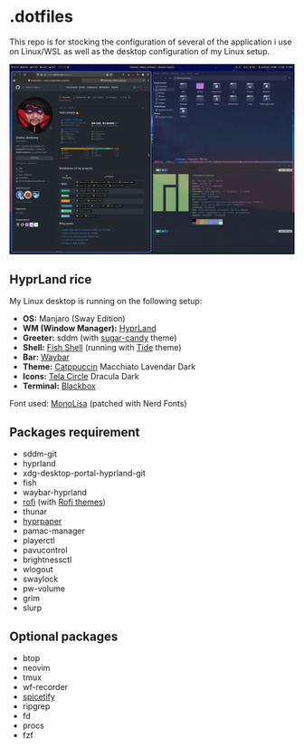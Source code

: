 # .dotfiles

This repo is for stocking the configuration of several of the application i use on Linux/WSL as well as the desktop configuration of my Linux setup.

![rice_example](assets/anthodev_rice_hyprland_catppuccin.jpg)

## HyprLand rice
My Linux desktop is running on the following setup:
- **OS:** Manjaro (Sway Edition)
- **WM (Window Manager):** [HyprLand](https://github.com/hyprwm/Hyprland)
- **Greeter:** sddm (with [sugar-candy](https://www.pling.com/p/1312658) theme)
- **Shell:** [Fish Shell](https://github.com/fish-shell/fish-shell) (running with [Tide](https://github.com/IlanCosman/tide) theme)
- **Bar:** [Waybar](https://github.com/Alexays/Waybar)
- **Theme:** [Catppuccin](https://github.com/catppuccin/gtk) Macchiato Lavendar Dark
- **Icons:** [Tela Circle](https://www.pling.com/p/1359276/) Dracula Dark
- **Terminal:** [Blackbox](https://gitlab.gnome.org/raggesilver/blackbox)

Font used: [MonoLisa](https://monolisa.dev) (patched with Nerd Fonts)

## Packages requirement
- sddm-git
- hyprland
- xdg-desktop-portal-hyprland-git
- fish
- waybar-hyprland
- [rofi](https://github.com/davatorium/rofi) (with [Rofi themes](https://github.com/adi1090x/rofi))
- thunar
- [hyprpaper](https://github.com/hyprwm/hyprpaper)
- pamac-manager
- playerctl
- pavucontrol
- brightnessctl
- wlogout
- swaylock
- pw-volume
- grim
- slurp

## Optional packages
- btop
- neovim
- tmux
- wf-recorder
- [spicetify](https://github.com/spicetify/spicetify-cli)
- ripgrep
- fd
- procs
- fzf
